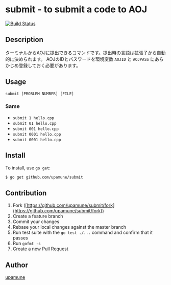 # submit - to submit a code to AOJ

[![Build Status](https://travis-ci.org/upamune/submit.svg?branch=master)](https://travis-ci.org/upamune/submit)

## Description
ターミナルからAOJに提出できるコマンドです。提出時の言語は拡張子から自動的に決められます。
AOJのIDとパスワードを環境変数 ```AOJID``` と ```AOJPASS``` にあらかじめ登録しておく必要があります。

## Usage

```submit [PROBLEM NUMBER] [FILE]```


### Same

- ```submit 1 hello.cpp```
- ```submit 01 hello.cpp```
- ```submit 001 hello.cpp```
- ```submit 0001 hello.cpp```
- ```submit 0001 hello.cpp```

## Install

To install, use `go get`:

```bash
$ go get github.com/upamune/submit
```

## Contribution

1. Fork ([https://github.com/upamune/submit/fork](https://github.com/upamune/submit/fork))
1. Create a feature branch
1. Commit your changes
1. Rebase your local changes against the master branch
1. Run test suite with the `go test ./...` command and confirm that it passes
1. Run `gofmt -s`
1. Create a new Pull Request

## Author

[upamune](https://github.com/upamune)
